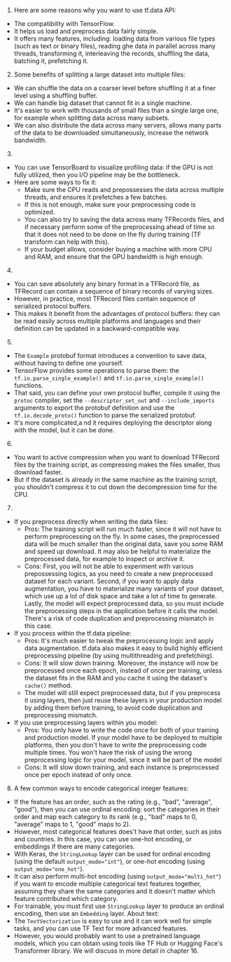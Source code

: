 1. Here are some reasons why you want to use tf.data API:
- The compatibility with TensorFlow.
- It helps us load and preprocess data fairly simple.
- It offers many features, including: loading data from various file types (such as text or binary files), reading ghe data in parallel across many threads, transforming it, interleaving the records, shuffling the data, batching it, prefetching it.
2. Some benefits of splitting a large dataset into multiple files:
- We can shuffle the data on a coarser level before shuffling it at a finer level using a shuffling buffer.
- We can handle big dataset that cannot fit in a single machine.
- It's easier to work with thousands of small files than a single large one, for example when splitting data across many subsets.
- We can also distribute the data across many servers, allows many parts of the data to be downloaded simultaneously, increase the network bandwidth.
3. 
- You can use TensorBoard to visualize profiling data: if the GPU is not fully utilized, then you I/O pipeline may be the bottleneck.
- Here are some ways to fix it:
    - Make sure the CPU reads and prepossesses the data across multiple threads, and ensures it prefetches a few batches.
    - If this is not enough, make sure your preprocessing code is optimized.
    - You can also try to saving the data across many TFRecords files, and if necessary perform some of the preprocessing ahead of time so that it does not need to be done on the fly during training (TF transform can help with this).
    - If your budget allows, consider buying a machine with more CPU and RAM, and ensure that the GPU bandwidth is high enough.
4.
- You can save absolutely any binary format in a TFRecord file, as TFRecord can contain a sequence of binary records of varying sizes.
- However, in practice, most TFRecord files contain sequence of serialized protocol buffers.
- This makes it benefit from the advantages of protocol buffers: they can be read easily across multiple platforms and languages and their definition can be updated in a backward-compatible way.
5. 
- The `Example` protobuf format introduces a convention to save data, without having to define one yourself. 
- TensorFlow provides some operations to parse them: the `tf.io.parse_single_example()` and `tf.io.parse_single_example()` functions.
- That said, you can define your own protocol buffer, compile it using the `protoc` compiler, set the `--descriptor_set_out` and `--include_imports` arguments to export the protobuf definition and use the `tf.io.decode_proto()` function to parse the serialized protobuf.
- It's more complicated,a nd it requires deploying the descriptor along with the model, but it can be done.
6.
- You want to active compression when you want to download TFRecord files by the training script, as compressing makes the files smaller, thus download faster.
- But if the dataset is already in the same machine as the training script, you shouldn't compress it to cut down the decompression time for the CPU.
7. 
- If you preprocess directly when writing the data files:
    - Pros: The training script will run much faster, since it will not have to perform preprocessing on the fly. In some cases, the preprocessed data will be much smaller than the original data, save you some RAM and speed up download. It may also be helpful to materialize the preprocessed data, for example to inspect or archive it.
    - Cons: First, you will not be able to experiment with various prepossessing logics, as you need to create a new preprocessed dataset for each variant. Second, if you want to apply data augmentation, you have to materialize many variants of your dataset, which use up a lot of disk space and take a lot of time to generate. Lastly, the model will expect preprocessed data, so you must include the preprocessing steps in the application before it calls the model. There's a risk of code duplication and preprocessing mismatch in this case.
- If you process within the tf.data pipeline:
    - Pros: It's much easier to tweak the preprocessing logic and apply data augmentation. tf.data also makes it easy to build highly efficient preprocessing pipeline (by using multithreading and prefetching).
    - Cons: It will slow down training. Moreover, the instance will now be preprocessed once each epoch, instead of once per training, unless the dataset fits in the RAM and you cache it using the dataset's `cache()` method.
    - The model will still expect preprocessed data, but if you preprocess it using layers, then just reuse these layers in your production model by adding them before training, to avoid code duplication and preprocessing mismatch.
- If you use preprocessing layers within you model:
    - Pros: You only have to write the code once for both of your training and production model. If your model have to be deployed to multiple platforms, then you don't have to write the preprocessing code multiple times. You won't have the risk of using the wrong preprocessing logic for your model, since it will be part of the model
    - Cons: It will slow down training, and each instance is preprocessed once per epoch instead of only once.
8. A few common ways to encode categorical integer features:
- If the feature has an order, such as the rating (e.g., "bad", "average", "good"), then you can use ordinal encoding: sort the categories in their order and map each category to its rank (e.g., "bad" maps to 0, "average" maps to 1, "good" maps to 2).
- However, most categorical features does't have that order, such as jobs and countries. In this case, you can use one-hot encoding, or embeddings if there are many categories.
- With Keras, the `StringLookup` layer can be used for ordinal encoding (using the default `output_mode="int"`), or one-hot encoding (using `output_mode="one_hot"`).
- It can also perform multi-hot encoding (using `output_mode="multi_hot"`) if you want to encode multiple categorical text features together, assuming they share the same categories and it doesn't matter which feature contributed which category.
- For trainable, you must first use `StringLookup` layer to produce an ordinal encoding, then use an `Embedding` layer.
About text:
- The `TextVectorization` is easy to use and it can work well for simple tasks, and you can use TF Text for more advanced features.
- However, you would probably want to use a pretrained language models, which you can obtain using tools like TF Hub or Hugging Face's Transformer library. We will discuss in more detail in chapter 16.